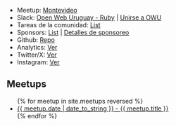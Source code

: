 <ul>
  <li>Meetup: <a href="https://www.meetup.com/ruby-montevideo/" target="_blank">Montevideo</a></li>
  <li>
    Slack: <a href="https://owu.slack.com/archives/C52L2AK8W" target="_blank">Open Web Uruguay - Ruby</a> |
    <a href="https://owu.uy">Unirse a OWU</a>
  </li>
  <li>Tareas de la comunidad: <a href="/community_tasks">List</a></li>
  <li>Sponsors: <a href="/sponsors">List</a> | <a href="/sponsorship_details">Detalles de sponsoreo</a></li>
  <li>Github: <a href="https://github.com/rubyuy/ruby.uy" target="_blank">Repo</a></li>
  <li>Analytics: <a href="https://analytics.umami.is/share/MbC0PW7QoyfeUQU8/RubyUY" target="_blank">Ver</a></li>
  <li>Twitter/X: <a href="https://twitter.com/rubymontevideo">Ver</a></li>
  <li>Instagram: <a href="https://www.instagram.com/ruby_uruguay/">Ver</a></li>
</ul>

## Meetups

<ul>
{% for meetup in site.meetups reversed %}
    <li><a href="{{ meetup.url }}"> {{ meetup.date | date_to_string }} - {{ meetup.title }} </a></li>
{% endfor %}
</ul>
